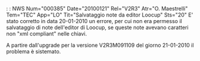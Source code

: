  :  : NWS Num="000385" Date="20100121" Rel="V2R3" Atr="O. Maestrelli" Tem="TEC" App="LO" Tit="Salvataggio note da editor Loocup" Sts="20"
E' stato corretto in data 20-01-2010 un errore, per cui non era permesso il salvataggio di note dell'editor di Loocup, se queste note avevano caratteri non "xml compliant" nelle chiavi.

A partire dall'upgrade per la versione V2R3M091109 del giorno 21-01-2010 il problema è sistemato.
